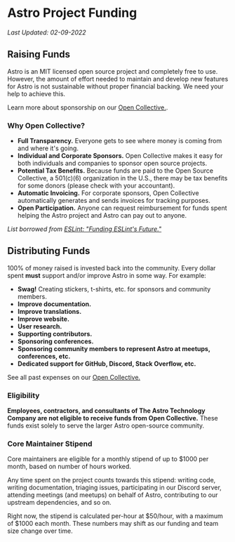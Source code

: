 # Astro Project Funding

_Last Updated: 02-09-2022_

## Raising Funds

Astro is an MIT licensed open source project and completely free to use. However, the amount of effort needed to maintain and develop new features for Astro is not sustainable without proper financial backing. We need your help to achieve this.

Learn more about sponsorship on our [Open Collective.](https://opencollective.com/astrodotbuild).

### Why Open Collective?

- **Full Transparency.** Everyone gets to see where money is coming from and where it's going.
- **Individual and Corporate Sponsors.** Open Collective makes it easy for both individuals and companies to sponsor open source projects.
- **Potential Tax Benefits.** Because funds are paid to the Open Source Collective, a 501(c)(6) organization in the U.S., there may be tax benefits for some donors (please check with your accountant).
- **Automatic Invoicing.** For corporate sponsors, Open Collective automatically generates and sends invoices for tracking purposes.
- **Open Participation.** Anyone can request reimbursement for funds spent helping the Astro project and Astro can pay out to anyone.

_List borrowed from [ESLint: "Funding ESLint's Future."](https://eslint.org/blog/2019/02/funding-eslint-future)_

## Distributing Funds

100% of money raised is invested back into the community. Every dollar spent **must** support and/or improve Astro in some way. For example:

- **Swag!** Creating stickers, t-shirts, etc. for sponsors and community members.
- **Improve documentation.**
- **Improve translations.**
- **Improve website.**
- **User research.**
- **Supporting contributors.**
- **Sponsoring conferences.**
- **Sponsoring community members to represent Astro at meetups, conferences, etc.**
- **Dedicated support for GitHub, Discord, Stack Overflow, etc.**

See all past expenses on our [Open Collective.](https://opencollective.com/astrodotbuild)

### Eligibility

**Employees, contractors, and consultants of The Astro Technology Company are not eligible to receive funds from Open Collective.** These funds exist solely to serve the larger Astro open-source community.

### Core Maintainer Stipend

Core maintainers are eligible for a monthly stipend of up to $1000 per month, based on number of hours worked.

Any time spent on the project counts towards this stipend: writing code, writing documentation, triaging issues, participating in our Discord server, attending meetings (and meetups) on behalf of Astro, contributing to our upstream dependencies, and so on.

Right now, the stipend is calculated per-hour at $50/hour, with a maximum of $1000 each month. These numbers may shift as our funding and team size change over time.
